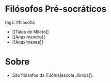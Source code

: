# Filósofos Pré-socráticos
tags: #filosofia 
- [[Tales de Mileto]]
- [[Anaximandro]]
- [[Anaxímenes]]
# Sobre
 - São filósofos da [[Jônia|escola Jônica]].